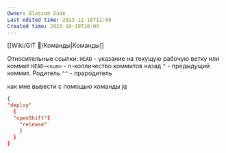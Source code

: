 ```yaml
---
Owner: Blossom Dude
Last edited time: 2023-12-18T12:06
Created time: 2023-10-19T10:03
---
```

[[Wiki/GIT 🎋/Команды|Команды]]



Относительные ссылки:
`HEAD` - указание на текущую рабочую ветку или коммит
`HEAD~<num>` - n-колличество коммитов назад
`^` - предыдущий коммит. Родитель
`^^` - прародитель


как мне вывести с помощью команды jq 
```json
{
"deploy"
  {
  "openShift"{
    "release"
    }
  }
}
```
